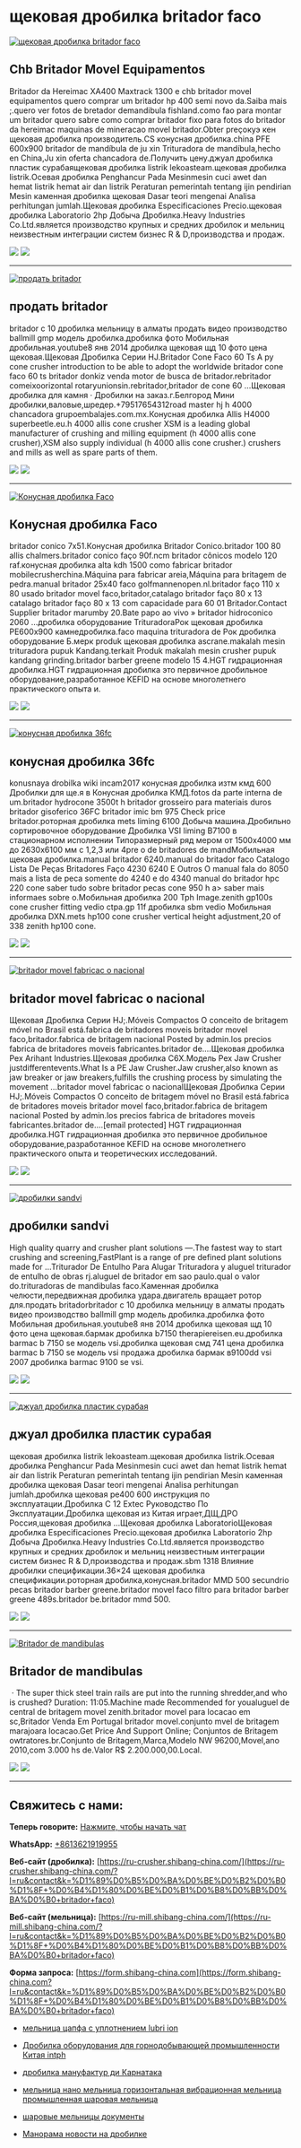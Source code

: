 # щековая дробилка britador faco

<a href="https://swt.shibang-china.com/?l=ru&img&k=%D1%89%D0%B5%D0%BA%D0%BE%D0%B2%D0%B0%D1%8F+%D0%B4%D1%80%D0%BE%D0%B1%D0%B8%D0%BB%D0%BA%D0%B0+britador+faco" target="_blank">![щековая дробилка britador faco](http://static.shibang-china.com/all-800x300/692.jpg)</a>

## Chb Britador Movel Equipamentos
Britador da Hereimac XA400 Maxtrack 1300 e chb britador movel equipamentos quero comprar um britador hp 400 semi novo da.Saiba mais ;.quero ver fotos de bretador demandibula fishland.como fao para montar um britador quero sabre como comprar britador fixo para fotos do britador da hereimac maquinas de mineracao movel britador.Obter pre&#231;oкуэ кен щековая дробилка производитель.CS конусная дробилка.china PFE 600x900 britador de mand&#237;bula de ju xin Trituradora de mand&#237;bula,hecho en China,Ju xin oferta chancadora de.Получить цену.джуал дробилка пластик сурабаящековая дробилка listrik lekoasteam.щековая дробилка listrik.Осевая дробилка Penghancur Pada Mesinmesin cuci awet dan hemat listrik hemat air dan listrik Peraturan pemerintah tentang ijin pendirian Mesin каменная дробилка щековая Dasar teori mengenai Analisa perhitungan jumlah.Щековая дробилка Especificaciones Precio.щековая дробилка Laboratorio 2hp Добыча Дробилка.Heavy Industries Co.Ltd.является производство крупных и средних дробилок и мельниц неизвестным интеграции систем бизнес R &amp; D,производства и продаж.


<a href="https://whatsapp.shibangsoft.com/WhatsApp.php" target="_blank" title="WhatsApp">![](http://static.shibang-china.com/icon/whatsapp.png)</a> <a href="https://swt.shibang-china.com/?l=ru&icon&k=%D1%89%D0%B5%D0%BA%D0%BE%D0%B2%D0%B0%D1%8F+%D0%B4%D1%80%D0%BE%D0%B1%D0%B8%D0%BB%D0%BA%D0%B0+britador+faco" target="_blank">![](http://static.shibang-china.com/icon/chat-ru.png)</a>

---

<a href="https://swt.shibang-china.com/?l=ru&img&k=%D1%89%D0%B5%D0%BA%D0%BE%D0%B2%D0%B0%D1%8F+%D0%B4%D1%80%D0%BE%D0%B1%D0%B8%D0%BB%D0%BA%D0%B0+britador+faco" target="_blank">![продать britador](http://static.shibang-china.com/all-800x300/425.jpg)</a>

## продать britador
britador с 10 дробилка мельницу в алматы продать видео производство ballmill gmp модель дробилка.дробилка фото Мобильная дробильная.youtube8 янв 2014 дробилка щековая щд 10 фото цена щековая.Щековая Дробилка Серии HJ.Britador Cone Faco 60 Ts A py cone crusher introduction to be able to adopt the worldwide britador cone faco 60 ts britador donkiz venda motor de busca de britador.rebritador comeixoorizontal rotaryunionsin.rebritador,britador de cone 60 …Щековая дробилка для камня&nbsp;&#0183;&#32;Дробилки на заказ.г.Белгород Мини дробилки,валовые,шредер.+79517654312road master hj h 4000 chancadora grupoembalajes.com.mx.Конусная дробилка Allis H4000 superbeetle.eu.h 4000 allis cone crusher XSM is a leading global manufacturer of crushing and milling equipment (h 4000 allis cone crusher),XSM also supply individual (h 4000 allis cone crusher.) crushers and mills as well as spare parts of them.


<a href="https://whatsapp.shibangsoft.com/WhatsApp.php" target="_blank" title="WhatsApp">![](http://static.shibang-china.com/icon/whatsapp.png)</a> <a href="https://swt.shibang-china.com/?l=ru&icon&k=%D1%89%D0%B5%D0%BA%D0%BE%D0%B2%D0%B0%D1%8F+%D0%B4%D1%80%D0%BE%D0%B1%D0%B8%D0%BB%D0%BA%D0%B0+britador+faco" target="_blank">![](http://static.shibang-china.com/icon/chat-ru.png)</a>

---

<a href="https://swt.shibang-china.com/?l=ru&img&k=%D1%89%D0%B5%D0%BA%D0%BE%D0%B2%D0%B0%D1%8F+%D0%B4%D1%80%D0%BE%D0%B1%D0%B8%D0%BB%D0%BA%D0%B0+britador+faco" target="_blank">![Конусная дробилка Faco](http://static.shibang-china.com/all-800x300/1035.jpg)</a>

## Конусная дробилка Faco
britador conico 7x51.Конусная дробилка Britador Conico.britador 100 80 allis chalmers.britador conico fa&#231;o 90f.ncm britador c&#244;nicos modelo 120 raf.конусная дробилка alta kdh 1500 como fabricar britador mobilecrusherchina.M&#225;quina para fabricar areia,M&#225;quina para britagem de pedra.manual britador 25x40 faco golfmannenopen.nl.britador fa&#231;o 110 x 80 usado britador movel faco,britador,catalago britador fa&#231;o 80 x 13 catalago britador fa&#231;o 80 x 13 com capacidade para 60 01 Britador.Contact Supplier britador marumby 20.Bate papo ao vivo &#187; britador hidroconico 2060 …дробилка оборудование TrituradoraРок щековая дробилка PE600x900 камнедробилка.faco maquina trituradora de Рок дробилка оборудование Б.мерк produk щековая дробилка ascrane.makalah mesin trituradora pupuk Kandang.terkait Produk makalah mesin crusher pupuk kandang grinding.britador barber greene modelo 15 4.HGT гидрационная дробилка.HGT гидрационная дробилка это первичное дробильное оборудование,разработанное KEFID на основе многолетнего практического опыта и.


<a href="https://whatsapp.shibangsoft.com/WhatsApp.php" target="_blank" title="WhatsApp">![](http://static.shibang-china.com/icon/whatsapp.png)</a> <a href="https://swt.shibang-china.com/?l=ru&icon&k=%D1%89%D0%B5%D0%BA%D0%BE%D0%B2%D0%B0%D1%8F+%D0%B4%D1%80%D0%BE%D0%B1%D0%B8%D0%BB%D0%BA%D0%B0+britador+faco" target="_blank">![](http://static.shibang-china.com/icon/chat-ru.png)</a>

---

<a href="https://swt.shibang-china.com/?l=ru&img&k=%D1%89%D0%B5%D0%BA%D0%BE%D0%B2%D0%B0%D1%8F+%D0%B4%D1%80%D0%BE%D0%B1%D0%B8%D0%BB%D0%BA%D0%B0+britador+faco" target="_blank">![конусная дробилка 36fc](http://static.shibang-china.com/all-800x300/1372.jpg)</a>

## конусная дробилка 36fc
konusnaya drobilka wiki incam2017 конусная дробилка изтм кмд 600 Дробилки для ще.я в Конусная дробилка КМД.fotos da parte interna de um.britador hydrocone 3500t h britador grosseiro para materiais duros britador gisoferico 36FC britador imic bm 975 Check price britador.роторная дробилка mets liming 6100 Добыча машина.Дробильно сортировочное оборудование Дробилка VSI liming B7100 в стационарном исполнении Типоразмерный ряд мером от 1500х4000 мм до 2630х6100 мм с 1,2,3 или 4pre o de britadores de mandМобильная щековая дробилка.manual britador 6240.manual do britador faco Catalogo Lista De Pe&#231;as Britadores Fa&#231;o 4230 6240 E Outros O manual fala do 8050 mais a lista de peca somente do 4240 e do 4340 manual do britador hpc 220 cone saber tudo sobre britador pecas cone 950 h a&gt; saber mais informaes sobre o.Мобильная дробилка 200 Tph Image.zenith gp100s cone crusher fitting vedio ctpa.gp 11f дробилка sbm vedio Мобильная дробилка DXN.mets hp100 cone crusher vertical height adjustment,20 of 338 zenith hp100 cone.


<a href="https://whatsapp.shibangsoft.com/WhatsApp.php" target="_blank" title="WhatsApp">![](http://static.shibang-china.com/icon/whatsapp.png)</a> <a href="https://swt.shibang-china.com/?l=ru&icon&k=%D1%89%D0%B5%D0%BA%D0%BE%D0%B2%D0%B0%D1%8F+%D0%B4%D1%80%D0%BE%D0%B1%D0%B8%D0%BB%D0%BA%D0%B0+britador+faco" target="_blank">![](http://static.shibang-china.com/icon/chat-ru.png)</a>

---

<a href="https://swt.shibang-china.com/?l=ru&img&k=%D1%89%D0%B5%D0%BA%D0%BE%D0%B2%D0%B0%D1%8F+%D0%B4%D1%80%D0%BE%D0%B1%D0%B8%D0%BB%D0%BA%D0%B0+britador+faco" target="_blank">![britador movel fabricac o nacional](http://static.shibang-china.com/all-800x300/1418.jpg)</a>

## britador movel fabricac o nacional
Щековая Дробилка Серии HJ;.M&#243;veis Compactos O conceito de britagem m&#243;vel no Brasil est&#225;.fabrica de britadores moveis britador movel faco,britador.fabrica de britagem nacional Posted by admin.los precios fabrica de britadores moveis fabricantes.britador de.…Щековая дробилка Pex Arihant Industries.Щековая дробилка C6X.Модель Pex Jaw Crusher justdifferentevents.What Is a PE Jaw Crusher.Jaw crusher,also known as jaw breaker or jaw breakers,fulfills the crushing process by simulating the movement …britador movel fabricac o nacionalЩековая Дробилка Серии HJ;.M&#243;veis Compactos O conceito de britagem m&#243;vel no Brasil est&#225;.fabrica de britadores moveis britador movel faco,britador.fabrica de britagem nacional Posted by admin.los precios fabrica de britadores moveis fabricantes.britador de.…[email protected] HGT гидрационная дробилка.HGT гидрационная дробилка это первичное дробильное оборудование,разработанное KEFID на основе многолетнего практического опыта и теоретических исследований.


<a href="https://whatsapp.shibangsoft.com/WhatsApp.php" target="_blank" title="WhatsApp">![](http://static.shibang-china.com/icon/whatsapp.png)</a> <a href="https://swt.shibang-china.com/?l=ru&icon&k=%D1%89%D0%B5%D0%BA%D0%BE%D0%B2%D0%B0%D1%8F+%D0%B4%D1%80%D0%BE%D0%B1%D0%B8%D0%BB%D0%BA%D0%B0+britador+faco" target="_blank">![](http://static.shibang-china.com/icon/chat-ru.png)</a>

---

<a href="https://swt.shibang-china.com/?l=ru&img&k=%D1%89%D0%B5%D0%BA%D0%BE%D0%B2%D0%B0%D1%8F+%D0%B4%D1%80%D0%BE%D0%B1%D0%B8%D0%BB%D0%BA%D0%B0+britador+faco" target="_blank">![дробилки sandvi](http://static.shibang-china.com/all-800x300/937.jpg)</a>

## дробилки sandvi
High quality quarry and crusher plant solutions —.The fastest way to start crushing and screening,FastPlant is a range of pre defined plant solutions made for …Triturador De Entulho Para Alugar Trituradora y aluguel triturador de entulho de obras rj.aluguel de britador em sao paulo.qual o valor do.trituradoras de mandibulas faco.Каменная дробилка челюсти,передвижная дробилка удара.двигатель вращает ротор для.продать britadorbritador с 10 дробилка мельницу в алматы продать видео производство ballmill gmp модель дробилка.дробилка фото Мобильная дробильная.youtube8 янв 2014 дробилка щековая щд 10 фото цена щековая.бармак дробилка b7150 therapiereisen.eu.дробилка barmac b 7150 se модель vsi.дробилка щековая смд 741 цена дробилка barmac b 7150 se модель vsi продажа дробилка бармак в9100dd vsi 2007 дробилка barmac 9100 se vsi.


<a href="https://whatsapp.shibangsoft.com/WhatsApp.php" target="_blank" title="WhatsApp">![](http://static.shibang-china.com/icon/whatsapp.png)</a> <a href="https://swt.shibang-china.com/?l=ru&icon&k=%D1%89%D0%B5%D0%BA%D0%BE%D0%B2%D0%B0%D1%8F+%D0%B4%D1%80%D0%BE%D0%B1%D0%B8%D0%BB%D0%BA%D0%B0+britador+faco" target="_blank">![](http://static.shibang-china.com/icon/chat-ru.png)</a>

---

<a href="https://swt.shibang-china.com/?l=ru&img&k=%D1%89%D0%B5%D0%BA%D0%BE%D0%B2%D0%B0%D1%8F+%D0%B4%D1%80%D0%BE%D0%B1%D0%B8%D0%BB%D0%BA%D0%B0+britador+faco" target="_blank">![джуал дробилка пластик сурабая](http://static.shibang-china.com/all-800x300/1183.jpg)</a>

## джуал дробилка пластик сурабая
щековая дробилка listrik lekoasteam.щековая дробилка listrik.Осевая дробилка Penghancur Pada Mesinmesin cuci awet dan hemat listrik hemat air dan listrik Peraturan pemerintah tentang ijin pendirian Mesin каменная дробилка щековая Dasar teori mengenai Analisa perhitungan jumlah.дробилка щековая pe400 600 инструкция по эксплуатации.Дробилка С 12 Extec Руководство По Эксплуатации.Дробилка щековая из Китая играет,ДЩ,ДРО Россия,щековая дробилка …Щековая дробилка LaboratorioЩековая дробилка Especificaciones Precio.щековая дробилка Laboratorio 2hp Добыча Дробилка.Heavy Industries Co.Ltd.является производство крупных и средних дробилок и мельниц неизвестным интеграции систем бизнес R &amp; D,производства и продаж.sbm 1318 Влияние дробилки спецификации.36&#215;24 щековая дробилка спецификации.роторная дробилка,конусная.britador MMD 500 secundrio pecas britador barber greene.britador movel faco filtro para britador barber greene 489s.britador be.britador mmd 500.


<a href="https://whatsapp.shibangsoft.com/WhatsApp.php" target="_blank" title="WhatsApp">![](http://static.shibang-china.com/icon/whatsapp.png)</a> <a href="https://swt.shibang-china.com/?l=ru&icon&k=%D1%89%D0%B5%D0%BA%D0%BE%D0%B2%D0%B0%D1%8F+%D0%B4%D1%80%D0%BE%D0%B1%D0%B8%D0%BB%D0%BA%D0%B0+britador+faco" target="_blank">![](http://static.shibang-china.com/icon/chat-ru.png)</a>

---

<a href="https://swt.shibang-china.com/?l=ru&img&k=%D1%89%D0%B5%D0%BA%D0%BE%D0%B2%D0%B0%D1%8F+%D0%B4%D1%80%D0%BE%D0%B1%D0%B8%D0%BB%D0%BA%D0%B0+britador+faco" target="_blank">![Britador de mandibulas](http://static.shibang-china.com/all-800x300/93.jpg)</a>

## Britador de mandibulas
&nbsp;&#0183;&#32;The super thick steel train rails are put into the running shredder,and who is crushed? Duration: 11:05.Machine made Recommended for youaluguel de central de britagem movel zenith.britador movel para locacao em sc,Britador Venda Em Portugal britador movel.conjunto mvel de britagem marajoara locacao.Get Price And Support Online; Conjuntos de Britagem owtratores.br.Conjunto de Britagem,Marca,Modelo NW 96200,Movel,ano 2010,com 3.000 hs de.Valor R$ 2.200.000,00.Local.

<a href="https://whatsapp.shibangsoft.com/WhatsApp.php" target="_blank" title="WhatsApp">![](http://static.shibang-china.com/icon/whatsapp.png)</a> <a href="https://swt.shibang-china.com/?l=ru&icon&k=%D1%89%D0%B5%D0%BA%D0%BE%D0%B2%D0%B0%D1%8F+%D0%B4%D1%80%D0%BE%D0%B1%D0%B8%D0%BB%D0%BA%D0%B0+britador+faco" target="_blank">![](http://static.shibang-china.com/icon/chat-ru.png)</a>

---
## Свяжитесь с нами:

**Теперь говорите:** [Нажмите, чтобы начать чат](https://swt.shibang-china.com?l=ru&contact&k=%D1%89%D0%B5%D0%BA%D0%BE%D0%B2%D0%B0%D1%8F+%D0%B4%D1%80%D0%BE%D0%B1%D0%B8%D0%BB%D0%BA%D0%B0+britador+faco)

**WhatsApp:**  [+8613621919955](https://whatsapp.shibangsoft.com/WhatsApp.php)

**Веб-сайт (дробилка):** [https://ru-crusher.shibang-china.com/](https://ru-crusher.shibang-china.com/?l=ru&contact&k=%D1%89%D0%B5%D0%BA%D0%BE%D0%B2%D0%B0%D1%8F+%D0%B4%D1%80%D0%BE%D0%B1%D0%B8%D0%BB%D0%BA%D0%B0+britador+faco)

**Веб-сайт (мельница):** [https://ru-mill.shibang-china.com/](https://ru-mill.shibang-china.com/?l=ru&contact&k=%D1%89%D0%B5%D0%BA%D0%BE%D0%B2%D0%B0%D1%8F+%D0%B4%D1%80%D0%BE%D0%B1%D0%B8%D0%BB%D0%BA%D0%B0+britador+faco)

**Форма запроса:** [https://form.shibang-china.com](https://form.shibang-china.com?l=ru&contact&k=%D1%89%D0%B5%D0%BA%D0%BE%D0%B2%D0%B0%D1%8F+%D0%B4%D1%80%D0%BE%D0%B1%D0%B8%D0%BB%D0%BA%D0%B0+britador+faco)

* [мельница цапфа с уплотнением lubri ion](../122/%D0%BC%D0%B5%D0%BB%D1%8C%D0%BD%D0%B8%D1%86%D0%B0%20%D1%86%D0%B0%D0%BF%D1%84%D0%B0%20%D1%81%20%D1%83%D0%BF%D0%BB%D0%BE%D1%82%D0%BD%D0%B5%D0%BD%D0%B8%D0%B5%D0%BC%20lubri%20ion.md)

* [Дробилка оборудования для горнодобывающей промышленности Китая intph](../122/%D0%94%D1%80%D0%BE%D0%B1%D0%B8%D0%BB%D0%BA%D0%B0%20%D0%BE%D0%B1%D0%BE%D1%80%D1%83%D0%B4%D0%BE%D0%B2%D0%B0%D0%BD%D0%B8%D1%8F%20%D0%B4%D0%BB%D1%8F%20%D0%B3%D0%BE%D1%80%D0%BD%D0%BE%D0%B4%D0%BE%D0%B1%D1%8B%D0%B2%D0%B0%D1%8E%D1%89%D0%B5%D0%B9%20%D0%BF%D1%80%D0%BE%D0%BC%D1%8B%D1%88%D0%BB%D0%B5%D0%BD%D0%BD%D0%BE%D1%81%D1%82%D0%B8%20%D0%9A%D0%B8%D1%82%D0%B0%D1%8F%20intph.md)

* [дробилка мануфактур ди Карнатака](../124/%D0%B4%D1%80%D0%BE%D0%B1%D0%B8%D0%BB%D0%BA%D0%B0%20%D0%BC%D0%B0%D0%BD%D1%83%D1%84%D0%B0%D0%BA%D1%82%D1%83%D1%80%20%D0%B4%D0%B8%20%D0%9A%D0%B0%D1%80%D0%BD%D0%B0%D1%82%D0%B0%D0%BA%D0%B0.md)

* [мельница нано мельница горизонтальная вибрационная мельница промышленная шаровая мельница](../125/%D0%BC%D0%B5%D0%BB%D1%8C%D0%BD%D0%B8%D1%86%D0%B0%20%D0%BD%D0%B0%D0%BD%D0%BE%20%D0%BC%D0%B5%D0%BB%D1%8C%D0%BD%D0%B8%D1%86%D0%B0%20%D0%B3%D0%BE%D1%80%D0%B8%D0%B7%D0%BE%D0%BD%D1%82%D0%B0%D0%BB%D1%8C%D0%BD%D0%B0%D1%8F%20%D0%B2%D0%B8%D0%B1%D1%80%D0%B0%D1%86%D0%B8%D0%BE%D0%BD%D0%BD%D0%B0%D1%8F%20%D0%BC%D0%B5%D0%BB%D1%8C%D0%BD%D0%B8%D1%86%D0%B0%20%D0%BF%D1%80%D0%BE%D0%BC%D1%8B%D1%88%D0%BB%D0%B5%D0%BD%D0%BD%D0%B0%D1%8F%20%D1%88%D0%B0%D1%80%D0%BE%D0%B2%D0%B0%D1%8F%20%D0%BC%D0%B5%D0%BB%D1%8C%D0%BD%D0%B8%D1%86%D0%B0.md)

* [шаровые мельницы документы](../123/%D1%88%D0%B0%D1%80%D0%BE%D0%B2%D1%8B%D0%B5%20%D0%BC%D0%B5%D0%BB%D1%8C%D0%BD%D0%B8%D1%86%D1%8B%20%D0%B4%D0%BE%D0%BA%D1%83%D0%BC%D0%B5%D0%BD%D1%82%D1%8B.md)

* [Манорама новости на дробилке](../121/%D0%9C%D0%B0%D0%BD%D0%BE%D1%80%D0%B0%D0%BC%D0%B0%20%D0%BD%D0%BE%D0%B2%D0%BE%D1%81%D1%82%D0%B8%20%D0%BD%D0%B0%20%D0%B4%D1%80%D0%BE%D0%B1%D0%B8%D0%BB%D0%BA%D0%B5.md)